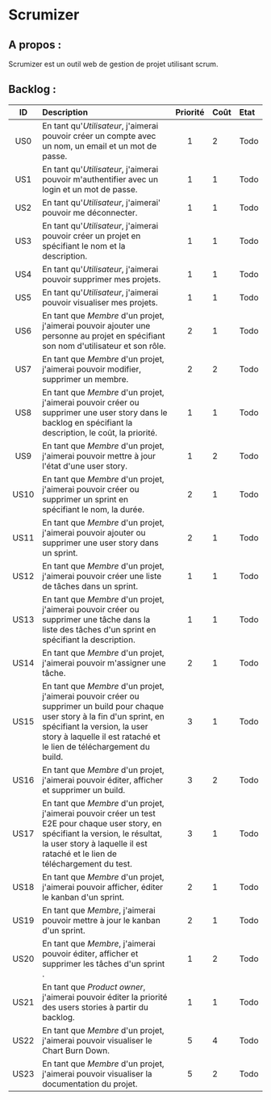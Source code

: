 Scrumizer
=========

A propos :
----------
Scrumizer est un outil web de gestion de projet utilisant scrum.

Backlog :
---------

|ID |Description|Priorité|Coût|Etat|
|:-:|:----------|:------:|:---|:---|
|US0|En tant qu'*Utilisateur*, j'aimerai pouvoir créer un compte avec un nom, un email et un mot de passe.|1|2|Todo|
|US1|En tant qu'*Utilisateur*, j'aimerai pouvoir m'authentifier avec un login et un mot de passe.|1|1|Todo|
|US2|En tant qu'*Utilisateur*, j'aimerai' pouvoir me déconnecter.|1|1|Todo|
|US3|En tant qu'*Utilisateur*, j'aimerai pouvoir créer un projet en spécifiant le nom et la description.|1|1|Todo|
|US4|En tant qu'*Utilisateur*, j'aimerai pouvoir supprimer mes projets.|1|1|Todo|
|US5|En tant qu'*Utilisateur*, j'aimerai pouvoir visualiser mes projets.|1|1|Todo|
|US6|En tant que *Membre* d'un projet, j'aimerai pouvoir ajouter une personne au projet en spécifiant son nom d'utilisateur et son rôle.|2|1|Todo|
|US7|En tant que *Membre* d'un projet, j'aimerai pouvoir modifier, supprimer un membre.|2|2|Todo|
|US8|En tant que *Membre* d'un projet, j'aimerai pouvoir créer ou supprimer une user story dans le backlog en spécifiant la description, le coût, la priorité.|1|1|Todo|
|US9|En tant que *Membre* d'un projet, j'aimerai pouvoir mettre à jour l'état d'une user story.|1|2|Todo|
|US10|En tant que *Membre* d'un projet, j'aimerai pouvoir créer ou supprimer un sprint en spécifiant le nom, la durée.|2|1|Todo|
|US11|En tant que *Membre* d'un projet, j'aimerai pouvoir ajouter ou supprimer une user story dans un sprint.|2|1|Todo|
|US12|En tant que *Membre* d'un projet, j'aimerai pouvoir créer une liste de tâches dans un sprint.|1|1|Todo|
|US13|En tant que *Membre* d'un projet, j'aimerai pouvoir créer ou supprimer une tâche dans la liste des tâches d'un sprint en spécifiant la description.|1|1|Todo|
|US14|En tant que *Membre* d'un projet, j'aimerai pouvoir m'assigner une tâche.|2|1|Todo|
|US15|En tant que *Membre* d'un projet, j'aimerai pouvoir créer ou supprimer un build pour chaque user story à la fin d'un sprint, en spécifiant la version, la user story à laquelle il est rataché et le lien de téléchargement du build.|3|1|Todo|
|US16|En tant que *Membre* d'un projet, j'aimerai pouvoir éditer, afficher et supprimer un build.|3|2|Todo|
|US17|En tant que *Membre* d'un projet, j'aimerai pouvoir créer un test E2E pour chaque user story, en spécifiant la version, le résultat, la user story à laquelle il est rataché et le lien de téléchargement du test.|3|1|Todo|
|US18|En tant que *Membre* d'un projet, j'aimerai pouvoir afficher, éditer le kanban d'un sprint.|2|1|Todo|
|US19|En tant que *Membre*, j'aimerai pouvoir mettre à jour le kanban d'un sprint.|2|1|Todo|
|US20|En tant que *Membre*, j'aimerai pouvoir éditer, afficher et supprimer les tâches d'un sprint .|1|2|Todo|
|US21|En tant que *Product owner*, j'aimerai pouvoir éditer la priorité des users stories à partir du backlog.|1|1|Todo|
|US22|En tant que *Membre* d'un projet, j'aimerai pouvoir visualiser le Chart Burn Down.|5|4|Todo|
|US23|En tant que *Membre* d'un projet, j'aimerai pouvoir visualiser la documentation du projet.|5|2|Todo|
